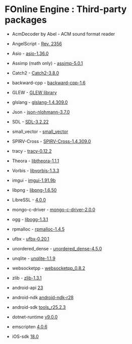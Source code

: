 # FOnline Engine : Third-party packages

* AcmDecoder by Abel - ACM sound format reader
* AngelScript - [Rev. 2356](https://github.com/anjo76/angelscript)
* Asio - [asio-1.36.0](https://github.com/chriskohlhoff/asio)
* Assimp (math only) - [assimp-5.0.1](https://github.com/assimp/assimp)
* Catch2 - [Catch2-3.8.0](https://github.com/catchorg/Catch2)
* backward-cpp - [backward-cpp-1.6](https://github.com/bombela/backward-cpp)
* GLEW - [GLEW library](http://glew.sourceforge.net)
* glslang - [glslang-1.4.309.0](https://github.com/KhronosGroup/glslang)
* Json - [json-nlohmann-3.7.0](https://github.com/azadkuh/nlohmann_json_release)
* SDL - [SDL-3.2.22](https://github.com/libsdl-org/SDL)
* small_vector - [small_vector](https://github.com/gharveymn/small_vector)
* SPIRV-Cross - [SPIRV-Cross-1.4.309.0](https://github.com/KhronosGroup/SPIRV-Cross)
* tracy - [tracy-0.12.2](https://github.com/wolfpld/tracy)
* Theora - [libtheora-1.1.1](https://www.theora.org)
* Vorbis - [libvorbis-1.3.3](https://xiph.org/vorbis)
* imgui - [imgui-1.91.9b](https://github.com/ocornut/imgui)
* libpng - [libpng-1.6.50](https://github.com/pnggroup/libpng)
* LibreSSL - [4.0.0](https://www.libressl.org)
* mongo-c-driver - [mongo-c-driver-2.0.0](https://github.com/mongodb/mongo-c-driver)
* ogg - [libogg-1.3.1](https://xiph.org/ogg)
* rpmalloc - [rpmalloc-1.4.5](https://github.com/mjansson/rpmalloc)
* ufbx - [ufbx-0.20.1](https://github.com/ufbx/ufbx)
* unordered_dense - [unordered_dense-4.5.0](https://github.com/martinus/unordered_dense)
* unqlite - [unqlite-1.1.9](https://unqlite.org)
* websocketpp - [websocketpp_0.8.2](https://github.com/zaphoyd/websocketpp)
* zlib - [zlib-1.3.1](https://www.zlib.net)

* android-api [23](https://developer.android.com/tools/releases/platforms)
* android-ndk [android-ndk-r28](https://developer.android.com/ndk)
* android-sdk [tools_r25.2.3](https://developer.android.com/tools/releases/platform-tools)
* dotnet-runtime [v9.0.0](https://github.com/dotnet/runtime)
* emscripten [4.0.6](https://github.com/emscripten-core/emscripten)
* iOS-sdk [18.0](https://developer.apple.com/ios)
